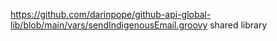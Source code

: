 https://github.com/darinpope/github-api-global-lib/blob/main/vars/sendIndigenousEmail.groovy
shared library